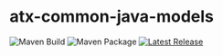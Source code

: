 # atx-common-java-models

![Maven Build](https://github.com/algotradeX/atx-common-java-models/workflows/Maven%20Build%20and%20Test/badge.svg)
![Maven Package](https://github.com/algotradeX/atx-common-java-models/workflows/Maven%20Package/badge.svg)
[![Latest Release](https://img.shields.io/github/v/release/algoTradeX/atx-common-java-models?include_prereleases&label=Latest%20Release)](https://gitHub.com/algotradeX/atx-common-java-models/releases/)

